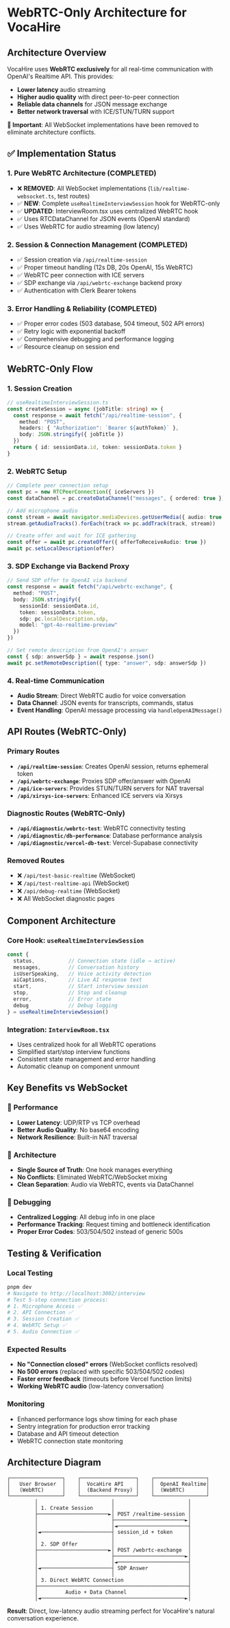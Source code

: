 # WebRTC-Only Architecture for VocaHire

## Architecture Overview

VocaHire uses **WebRTC exclusively** for all real-time communication with OpenAI's Realtime API. This provides:
- **Lower latency** audio streaming  
- **Higher audio quality** with direct peer-to-peer connection
- **Reliable data channels** for JSON message exchange
- **Better network traversal** with ICE/STUN/TURN support

**🚨 Important**: All WebSocket implementations have been removed to eliminate architecture conflicts.

## ✅ Implementation Status

### 1. **Pure WebRTC Architecture (COMPLETED)**
- ❌ **REMOVED**: All WebSocket implementations (`lib/realtime-websocket.ts`, test routes)
- ✅ **NEW**: Complete `useRealtimeInterviewSession` hook for WebRTC-only
- ✅ **UPDATED**: InterviewRoom.tsx uses centralized WebRTC hook
- ✅ Uses RTCDataChannel for JSON events (OpenAI standard)
- ✅ Uses WebRTC for audio streaming (low latency)

### 2. **Session & Connection Management (COMPLETED)**
- ✅ Session creation via `/api/realtime-session` 
- ✅ Proper timeout handling (12s DB, 20s OpenAI, 15s WebRTC)
- ✅ WebRTC peer connection with ICE servers
- ✅ SDP exchange via `/api/webrtc-exchange` backend proxy
- ✅ Authentication with Clerk Bearer tokens

### 3. **Error Handling & Reliability (COMPLETED)**
- ✅ Proper error codes (503 database, 504 timeout, 502 API errors)
- ✅ Retry logic with exponential backoff
- ✅ Comprehensive debugging and performance logging
- ✅ Resource cleanup on session end

## WebRTC-Only Flow

### 1. **Session Creation** 
```typescript
// useRealtimeInterviewSession.ts
const createSession = async (jobTitle: string) => {
  const response = await fetch("/api/realtime-session", {
    method: "POST",
    headers: { "Authorization": `Bearer ${authToken}` },
    body: JSON.stringify({ jobTitle })
  })
  return { id: sessionData.id, token: sessionData.token }
}
```

### 2. **WebRTC Setup**
```typescript
// Complete peer connection setup
const pc = new RTCPeerConnection({ iceServers })
const dataChannel = pc.createDataChannel("messages", { ordered: true })

// Add microphone audio
const stream = await navigator.mediaDevices.getUserMedia({ audio: true })
stream.getAudioTracks().forEach(track => pc.addTrack(track, stream))

// Create offer and wait for ICE gathering
const offer = await pc.createOffer({ offerToReceiveAudio: true })
await pc.setLocalDescription(offer)
```

### 3. **SDP Exchange via Backend Proxy**
```typescript
// Send SDP offer to OpenAI via backend
const response = await fetch("/api/webrtc-exchange", {
  method: "POST",
  body: JSON.stringify({
    sessionId: sessionData.id,
    token: sessionData.token,
    sdp: pc.localDescription.sdp,
    model: "gpt-4o-realtime-preview"
  })
})

// Set remote description from OpenAI's answer
const { sdp: answerSdp } = await response.json()
await pc.setRemoteDescription({ type: "answer", sdp: answerSdp })
```

### 4. **Real-time Communication**
- **Audio Stream**: Direct WebRTC audio for voice conversation
- **Data Channel**: JSON events for transcripts, commands, status
- **Event Handling**: OpenAI message processing via `handleOpenAIMessage()`

## API Routes (WebRTC-Only)

### Primary Routes
- **`/api/realtime-session`**: Creates OpenAI session, returns ephemeral token
- **`/api/webrtc-exchange`**: Proxies SDP offer/answer with OpenAI  
- **`/api/ice-servers`**: Provides STUN/TURN servers for NAT traversal
- **`/api/xirsys-ice-servers`**: Enhanced ICE servers via Xirsys

### Diagnostic Routes (WebRTC-Only)
- **`/api/diagnostic/webrtc-test`**: WebRTC connectivity testing
- **`/api/diagnostic/db-performance`**: Database performance analysis
- **`/api/diagnostic/vercel-db-test`**: Vercel-Supabase connectivity

### Removed Routes
- ❌ `/api/test-basic-realtime` (WebSocket)
- ❌ `/api/test-realtime-api` (WebSocket)
- ❌ `/api/debug-realtime` (WebSocket)
- ❌ All WebSocket diagnostic pages

## Component Architecture

### Core Hook: `useRealtimeInterviewSession`
```typescript
const {
  status,           // Connection state (idle → active)
  messages,         // Conversation history
  isUserSpeaking,   // Voice activity detection
  aiCaptions,       // Live AI response text
  start,            // Start interview session
  stop,             // Stop and cleanup
  error,            // Error state
  debug             // Debug logging
} = useRealtimeInterviewSession()
```

### Integration: `InterviewRoom.tsx`
- Uses centralized hook for all WebRTC operations
- Simplified start/stop interview functions
- Consistent state management and error handling
- Automatic cleanup on component unmount

## Key Benefits vs WebSocket

### 🚀 **Performance**
- **Lower Latency**: UDP/RTP vs TCP overhead
- **Better Audio Quality**: No base64 encoding
- **Network Resilience**: Built-in NAT traversal

### 🔧 **Architecture**
- **Single Source of Truth**: One hook manages everything
- **No Conflicts**: Eliminated WebRTC/WebSocket mixing
- **Clean Separation**: Audio via WebRTC, events via DataChannel

### 🐛 **Debugging**
- **Centralized Logging**: All debug info in one place
- **Performance Tracking**: Request timing and bottleneck identification
- **Proper Error Codes**: 503/504/502 instead of generic 500s

## Testing & Verification

### Local Testing
```bash
pnpm dev
# Navigate to http://localhost:3002/interview
# Test 5-step connection process:
# 1. Microphone Access ✅
# 2. API Connection ✅  
# 3. Session Creation ✅
# 4. WebRTC Setup ✅
# 5. Audio Connection ✅
```

### Expected Results
- **No "Connection closed" errors** (WebSocket conflicts resolved)
- **No 500 errors** (replaced with specific 503/504/502 codes)  
- **Faster error feedback** (timeouts before Vercel function limits)
- **Working WebRTC audio** (low-latency conversation)

### Monitoring
- Enhanced performance logs show timing for each phase
- Sentry integration for production error tracking
- Database and API timeout detection
- WebRTC connection state monitoring

## Architecture Diagram

```
┌─────────────────┐    ┌──────────────────┐    ┌─────────────────┐
│   User Browser  │    │  VocaHire API    │    │  OpenAI Realtime│
│   (WebRTC)      │    │  (Backend Proxy) │    │  (WebRTC)       │
└─────────────────┘    └──────────────────┘    └─────────────────┘
         │                        │                        │
         │ 1. Create Session      │                        │
         ├───────────────────────►│ POST /realtime-session │
         │                        ├───────────────────────►│
         │                        │◄───────────────────────┤
         │◄───────────────────────┤ session_id + token     │
         │                        │                        │
         │ 2. SDP Offer           │                        │
         ├───────────────────────►│ POST /webrtc-exchange  │
         │                        ├───────────────────────►│
         │                        │◄───────────────────────┤
         │◄───────────────────────┤ SDP Answer             │
         │                        │                        │
         │ 3. Direct WebRTC Connection                     │
         ├─────────────────────────────────────────────────┤
         │         Audio + Data Channel                    │
         │◄───────────────────────────────────────────────►│
```

**Result**: Direct, low-latency audio streaming perfect for VocaHire's natural conversation experience.